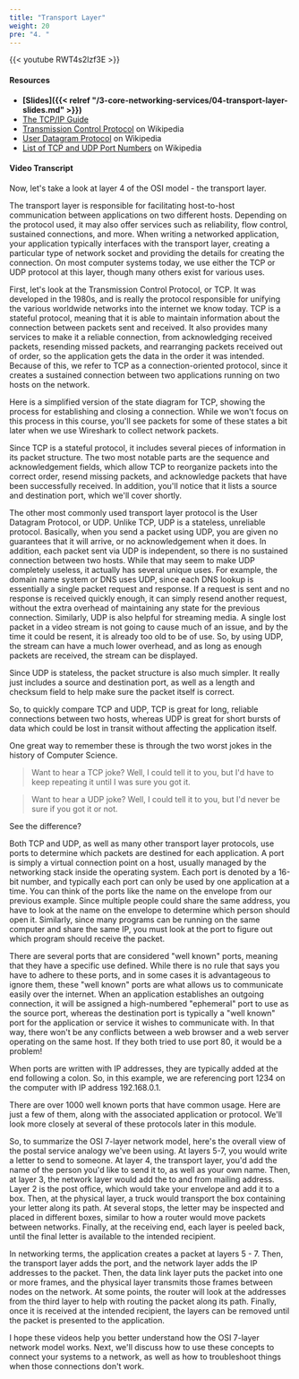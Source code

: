 ```yaml
---
title: "Transport Layer"
weight: 20
pre: "4. "
---
```


{{< youtube RWT4s2lzf3E >}}

#### Resources

* **[Slides]({{< relref "/3-core-networking-services/04-transport-layer-slides.md" >}})**
* [The TCP/IP Guide](http://www.tcpipguide.com/free/index.htm)
* [Transmission Control Protocol](https://en.wikipedia.org/wiki/Transmission_Control_Protocol) on Wikipedia
* [User Datagram Protocol](https://en.wikipedia.org/wiki/User_Datagram_Protocol) on Wikipedia
* [List of TCP and UDP Port Numbers](https://en.wikipedia.org/wiki/List_of_TCP_and_UDP_port_numbers) on Wikipedia

#### Video Transcript

Now, let's take a look at layer 4 of the OSI model - the transport layer.

The transport layer is responsible for facilitating host-to-host communication between applications on two different hosts. Depending on the protocol used, it may also offer services such as reliability, flow control, sustained connections, and more. When writing a networked application, your application typically interfaces with the transport layer, creating a particular type of network socket and providing the details for creating the connection. On most computer systems today, we use either the TCP or UDP protocol at this layer, though many others exist for various uses.

First, let's look at the Transmission Control Protocol, or TCP. It was developed in the 1980s, and is really the protocol responsible for unifying the various worldwide networks into the internet we know today. TCP is a stateful protocol, meaning that it is able to maintain information about the connection between packets sent and received. It also provides many services to make it a reliable connection, from acknowledging received packets, resending missed packets, and rearranging packets received out of order, so the application gets the data in the order it was intended. Because of this, we refer to TCP as a connection-oriented protocol, since it creates a sustained connection between two applications running on two hosts on the network.

Here is a simplified version of the state diagram for TCP, showing the process for establishing and closing a connection. While we won't focus on this process in this course, you'll see packets for some of these states a bit later when we use Wireshark to collect network packets.

Since TCP is a stateful protocol, it includes several pieces of information in its packet structure. The two most notable parts are the sequence and acknowledgement fields, which allow TCP to reorganize packets into the correct order, resend missing packets, and acknowledge packets that have been successfully received. In addition, you'll notice that it lists a source and destination port, which we'll cover shortly.

The other most commonly used transport layer protocol is the User Datagram Protocol, or UDP. Unlike TCP, UDP is a stateless, unreliable protocol. Basically, when you send a packet using UDP, you are given no guarantees that it will arrive, or no acknowledgement when it does. In addition, each packet sent via UDP is independent, so there is no sustained connection between two hosts. While that may seem to make UDP completely useless, it actually has several unique uses. For example, the domain name system or DNS uses UDP, since each DNS lookup is essentially a single packet request and response. If a request is sent and no response is received quickly enough, it can simply resend another request, without the extra overhead of maintaining any state for the previous connection. Similarly, UDP is also helpful for streaming media. A single lost packet in a video stream is not going to cause much of an issue, and by the time it could be resent, it is already too old to be of use. So, by using UDP, the stream can have a much lower overhead, and as long as enough packets are received, the stream can be displayed.

Since UDP is stateless, the packet structure is also much simpler. It really just includes a source and destination port, as well as a length and checksum field to help make sure the packet itself is correct.

So, to quickly compare TCP and UDP, TCP is great for long, reliable connections between two hosts, whereas UDP is great for short bursts of data which could be lost in transit without affecting the application itself.

One great way to remember these is through the two worst jokes in the history of Computer Science.

> Want to hear a TCP joke? Well, I could tell it to you, but I'd have to keep repeating it until I was sure you got it.  

> Want to hear a UDP joke? Well, I could tell it to you, but I'd never be sure if you got it or not.

See the difference?

Both TCP and UDP, as well as many other transport layer protocols, use ports to determine which packets are destined for each application. A port is simply a virtual connection point on a host, usually managed by the networking stack inside the operating system. Each port is denoted by a 16-bit number, and typically each port can only be used by one application at a time. You can think of the ports like the name on the envelope from our previous example. Since multiple people could share the same address, you have to look at the name on the envelope to determine which person should open it. Similarly, since many programs can be running on the same computer and share the same IP, you must look at the port to figure out which program should receive the packet.

There are several ports that are considered "well known" ports, meaning that they have a specific use defined. While there is no rule that says you have to adhere to these ports, and in some cases it is advantageous to ignore them, these "well known" ports are what allows us to communicate easily over the internet. When an application establishes an outgoing connection, it will be assigned a high-numbered "ephemeral" port to use as the source port, whereas the destination port is typically a "well known" port for the application or service it wishes to communicate with. In that way, there won't be any conflicts between a web browser and a web server operating on the same host. If they both tried to use port 80, it would be a problem!

When ports are written with IP addresses, they are typically added at the end following a colon. So, in this example, we are referencing port 1234 on the computer with IP address 192.168.0.1.

There are over 1000 well known ports that have common usage. Here are just a few of them, along with the associated application or protocol. We'll look more closely at several of these protocols later in this module.

 So, to summarize the OSI 7-layer network model, here's the overall view of the postal service analogy we've been using. At layers 5-7, you would write a letter to send to someone. At layer 4, the transport layer, you'd add the name of the person you'd like to send it to, as well as your own name. Then, at layer 3, the network layer would add the to and from mailing address. Layer 2 is the post office, which would take your envelope and add it to a box. Then, at the physical layer, a truck would transport the box containing your letter along its path. At several stops, the letter may be inspected and placed in different boxes, similar to how a router would move packets between networks. Finally, at the receiving end, each layer is peeled back, until the final letter is available to the intended recipient.

 In networking terms, the application creates a packet at layers 5 - 7. Then, the transport layer adds the port, and the network layer adds the IP addresses to the packet. Then, the data link layer puts the packet into one or more frames, and the physical layer transmits those frames between nodes on the network. At some points, the router will look at the addresses from the third layer to help with routing the packet along its path. Finally, once it is received at the intended recipient, the layers can be removed until the packet is presented to the application.

 I hope these videos help you better understand how the OSI 7-layer network model works. Next, we'll discuss how to use these concepts to connect your systems to a network, as well as how to troubleshoot things when those connections don't work.
